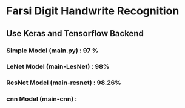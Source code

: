 # Farsi Digit Handwrite Recognition
## Use Keras and Tensorflow Backend

### Simple Model (main.py) : 97 %
### LeNet Model (main-LesNet) : 98%
### ResNet Model (main-resnet) : 98.26%
### cnn Model (main-cnn) : 
